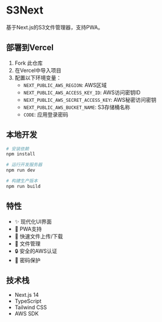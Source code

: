 # S3Next

基于Next.js的S3文件管理器，支持PWA。

## 部署到Vercel

1. Fork 此仓库
2. 在Vercel中导入项目
3. 配置以下环境变量：
   - `NEXT_PUBLIC_AWS_REGION`: AWS区域
   - `NEXT_PUBLIC_AWS_ACCESS_KEY_ID`: AWS访问密钥ID
   - `NEXT_PUBLIC_AWS_SECRET_ACCESS_KEY`: AWS秘密访问密钥
   - `NEXT_PUBLIC_AWS_BUCKET_NAME`: S3存储桶名称
   - `CODE`: 应用登录密码

## 本地开发

```bash
# 安装依赖
npm install

# 运行开发服务器
npm run dev

# 构建生产版本
npm run build
```

## 特性

- ✨ 现代化UI界面
- 📱 PWA支持
- 🚀 快速文件上传/下载
- 📂 文件管理
- 🔒 安全的AWS认证
- 🔐 密码保护

## 技术栈

- Next.js 14
- TypeScript
- Tailwind CSS
- AWS SDK
